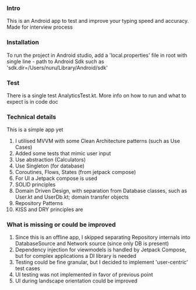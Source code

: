 ### Intro
This is an Android app to test and improve your typing speed and accuracy. Made for interview process

### Installation
To run the project in Android studio, add a 'local.properties' file in root with single line - path to Android Sdk such as 'sdk.dir=/Users/nuru/Library/Android/sdk'

### Test
There is a single test AnalyticsTest.kt. More info on how to run and what to expect is in code doc

### Technical details
This is a simple app yet 
1. I utilised MVVM with some Clean Architecture patterns (such as Use Cases)
2. Added some tests that mimic user input
3. Use abstraction (Calculators)
4. Use Singleton (for database)
5. Coroutines, Flows, States (from jetpack compose)
6. For UI a Jetpack compose is used
7. SOLID principles
8. Domain Driven Design, with separation from Database classes, such as User.kt and UserDb.kt; domain transfer objects
9. Repository Patterns
10. KISS and DRY principles are 

### What is missing or could be improved
1. Since this is an offline app, I skipped separating Repository internals into DatabaseSource and Network source (since only DB is present)
2. Dependency injection for viewmodels is handled by Jetpack Compose, but for complex applications a DI library is needed
3. Testing could be fine granular, but I decided to implement 'user-centric' test cases
4. UI testing was not implemented in favor of previous point
5. UI during landscape orientation could be improved